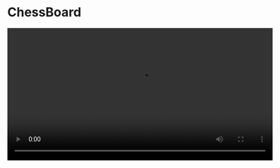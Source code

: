 # ChessBoard
<video src="https://github.com/tongyu0924/ChessBoard/raw/main/demo.mp4" controls width="600"></video>
